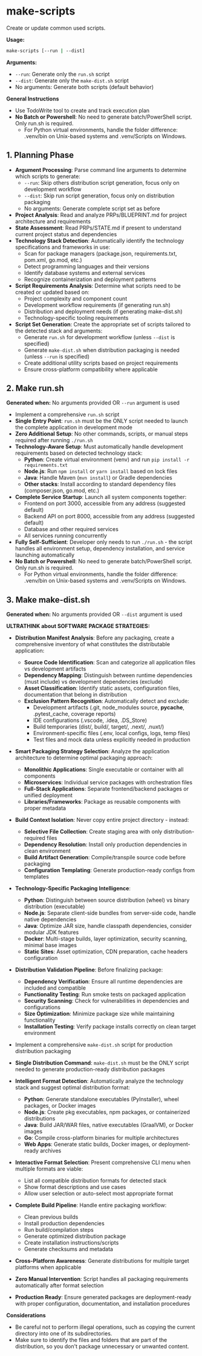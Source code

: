 # make-scripts

Create or update common used scripts.

**Usage:**
```bash
make-scripts [--run | --dist]
```

**Arguments:**
- `--run`: Generate only the `run.sh` script
- `--dist`: Generate only the `make-dist.sh` script
- No arguments: Generate both scripts (default behavior)

**General Instructions**

- Use TodoWrite tool to create and track execution plan
- **No Batch or Powershell**: No need to generate batch/PowerShell script. Only run.sh is required.
  - For Python virtual environments, handle the folder difference: .venv/bin on Unix-based systems and .venv/Scripts on Windows.

## 1. Planning Phase

- **Argument Processing**: Parse command line arguments to determine which scripts to generate:
  - `--run`: Skip others distribution script generation, focus only on development workflow
  - `--dist`: Skip run script generation, focus only on distribution packaging
  - No arguments: Generate complete script set as before
- **Project Analysis**: Read and analyze PRPs/BLUEPRINT.md for project architecture and requirements
- **State Assessment**: Read PRPs/STATE.md if present to understand current project status and dependencies
- **Technology Stack Detection**: Automatically identify the technology specifications and frameworks in use:
  - Scan for package managers (package.json, requirements.txt, pom.xml, go.mod, etc.)
  - Detect programming languages and their versions
  - Identify database systems and external services
  - Recognize containerization and deployment patterns
- **Script Requirements Analysis**: Determine what scripts need to be created or updated based on:
  - Project complexity and component count
  - Development workflow requirements (if generating run.sh)
  - Distribution and deployment needs (if generating make-dist.sh)
  - Technology-specific tooling requirements
- **Script Set Generation**: Create the appropriate set of scripts tailored to the detected stack and arguments:
  - Generate `run.sh` for development workflow (unless `--dist` is specified)
  - Generate `make-dist.sh` when distribution packaging is needed (unless `--run` is specified)
  - Create additional utility scripts based on project requirements
  - Ensure cross-platform compatibility where applicable

## 2. Make run.sh

**Generated when:** No arguments provided OR `--run` argument is used

- Implement a comprehensive `run.sh` script
- **Single Entry Point**: `run.sh` must be the ONLY script needed to launch the complete application in development mode
- **Zero Additional Setup**: No other commands, scripts, or manual steps required after running `./run.sh`
- **Technology-Aware Setup**: Must automatically handle development requirements based on detected technology stack:
  - **Python**: Create virtual environment (venv) and run `pip install -r requirements.txt`
  - **Node.js**: Run `npm install` or `yarn install` based on lock files
  - **Java**: Handle Maven (`mvn install`) or Gradle dependencies
  - **Other stacks**: Install according to standard dependency files (composer.json, go.mod, etc.)
- **Complete Service Startup**: Launch all system components together:
  - Frontend on port 3000, accessible from any address (suggested default)  
  - Backend API on port 8000, accessible from any address (suggested default)
  - Database and other required services
  - All services running concurrently
- **Fully Self-Sufficient**: Developer only needs to run `./run.sh` - the script handles all environment setup, dependency installation, and service launching automatically
- **No Batch or Powershell**: No need to generate batch/PowerShell script. Only run.sh is required.
  - For Python virtual environments, handle the folder difference: .venv/bin on Unix-based systems and .venv/Scripts on Windows.

## 3. Make make-dist.sh

**Generated when:** No arguments provided OR `--dist` argument is used

**ULTRATHINK about SOFTWARE PACKAGE STRATEGIES:**

- **Distribution Manifest Analysis**: Before any packaging, create a comprehensive inventory of what constitutes the distributable application:
  - **Source Code Identification**: Scan and categorize all application files vs development artifacts
  - **Dependency Mapping**: Distinguish between runtime dependencies (must include) vs development dependencies (exclude)
  - **Asset Classification**: Identify static assets, configuration files, documentation that belong in distribution
  - **Exclusion Pattern Recognition**: Automatically detect and exclude:
    - Development artifacts (.git, node_modules source, __pycache__, .pytest_cache, coverage reports)
    - IDE configurations (.vscode, .idea, .DS_Store)
    - Build temporaries (dist/, build/, target/, .next/, .nuxt/)
    - Environment-specific files (.env, local configs, logs, temp files)
    - Test files and mock data unless explicitly needed in production

- **Smart Packaging Strategy Selection**: Analyze the application architecture to determine optimal packaging approach:
  - **Monolithic Applications**: Single executable or container with all components
  - **Microservices**: Individual service packages with orchestration files
  - **Full-Stack Applications**: Separate frontend/backend packages or unified deployment
  - **Libraries/Frameworks**: Package as reusable components with proper metadata

- **Build Context Isolation**: Never copy entire project directory - instead:
  - **Selective File Collection**: Create staging area with only distribution-required files
  - **Dependency Resolution**: Install only production dependencies in clean environment
  - **Build Artifact Generation**: Compile/transpile source code before packaging
  - **Configuration Templating**: Generate production-ready configs from templates

- **Technology-Specific Packaging Intelligence**:
  - **Python**: Distinguish between source distribution (wheel) vs binary distribution (executable)
  - **Node.js**: Separate client-side bundles from server-side code, handle native dependencies
  - **Java**: Optimize JAR size, handle classpath dependencies, consider modular JDK features
  - **Docker**: Multi-stage builds, layer optimization, security scanning, minimal base images
  - **Static Sites**: Asset optimization, CDN preparation, cache headers configuration

- **Distribution Validation Pipeline**: Before finalizing package:
  - **Dependency Verification**: Ensure all runtime dependencies are included and compatible
  - **Functionality Testing**: Run smoke tests on packaged application
  - **Security Scanning**: Check for vulnerabilities in dependencies and configurations
  - **Size Optimization**: Minimize package size while maintaining functionality
  - **Installation Testing**: Verify package installs correctly on clean target environment

- Implement a comprehensive `make-dist.sh` script for production distribution packaging
- **Single Distribution Command**: `make-dist.sh` must be the ONLY script needed to generate production-ready distribution packages
- **Intelligent Format Detection**: Automatically analyze the technology stack and suggest optimal distribution format:
  - **Python**: Generate standalone executables (PyInstaller), wheel packages, or Docker images
  - **Node.js**: Create pkg executables, npm packages, or containerized distributions
  - **Java**: Build JAR/WAR files, native executables (GraalVM), or Docker images
  - **Go**: Compile cross-platform binaries for multiple architectures
  - **Web Apps**: Generate static builds, Docker images, or deployment-ready archives
- **Interactive Format Selection**: Present comprehensive CLI menu when multiple formats are viable:
  - List all compatible distribution formats for detected stack
  - Show format descriptions and use cases
  - Allow user selection or auto-select most appropriate format
- **Complete Build Pipeline**: Handle entire packaging workflow:
  - Clean previous builds
  - Install production dependencies
  - Run build/compilation steps
  - Generate optimized distribution package
  - Create installation instructions/scripts
  - Generate checksums and metadata
- **Cross-Platform Awareness**: Generate distributions for multiple target platforms when applicable
- **Zero Manual Intervention**: Script handles all packaging requirements automatically after format selection
- **Production Ready**: Ensure generated packages are deployment-ready with proper configuration, documentation, and installation procedures

**Considerations**

- Be careful not to perform illegal operations, such as copying the current directory into one of its subdirectories.
- Make sure to identify the files and folders that are part of the distribution, so you don't package unnecessary or unwanted content.
